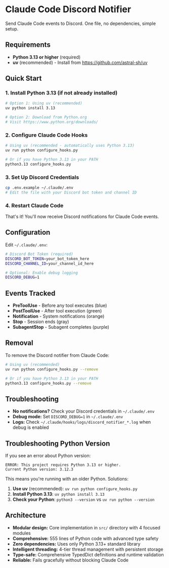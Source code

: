 # Claude Code Discord Notifier

Send Claude Code events to Discord. One file, no dependencies, simple setup.

## Requirements

- **Python 3.13 or higher** (required)
- **uv** (recommended) - Install from https://github.com/astral-sh/uv

## Quick Start

### 1. Install Python 3.13 (if not already installed)

```bash
# Option 1: Using uv (recommended)
uv python install 3.13

# Option 2: Download from Python.org
# Visit https://www.python.org/downloads/
```

### 2. Configure Claude Code Hooks

```bash
# Using uv (recommended - automatically uses Python 3.13)
uv run python configure_hooks.py

# Or if you have Python 3.13 in your PATH
python3.13 configure_hooks.py
```

### 3. Set Up Discord Credentials

```bash
cp .env.example ~/.claude/.env
# Edit the file with your Discord bot token and channel ID
```

### 4. Restart Claude Code

That's it! You'll now receive Discord notifications for Claude Code events.

## Configuration

Edit `~/.claude/.env`:

```bash
# Discord Bot Token (required)
DISCORD_BOT_TOKEN=your_bot_token_here
DISCORD_CHANNEL_ID=your_channel_id_here

# Optional: Enable debug logging
DISCORD_DEBUG=1
```

## Events Tracked

- **PreToolUse** - Before any tool executes (blue)
- **PostToolUse** - After tool execution (green)
- **Notification** - System notifications (orange)
- **Stop** - Session ends (gray)
- **SubagentStop** - Subagent completes (purple)

## Removal

To remove the Discord notifier from Claude Code:

```bash
# Using uv (recommended)
uv run python configure_hooks.py --remove

# Or if you have Python 3.13 in your PATH
python3.13 configure_hooks.py --remove
```

## Troubleshooting

- **No notifications?** Check your Discord credentials in `~/.claude/.env`
- **Debug mode:** Set `DISCORD_DEBUG=1` in `~/.claude/.env`
- **Logs:** Check `~/.claude/hooks/logs/discord_notifier_*.log` when debug is enabled

## Troubleshooting Python Version

If you see an error about Python version:

```text
ERROR: This project requires Python 3.13 or higher.
Current Python version: 3.12.3
```

This means you're running with an older Python. Solutions:

1. **Use uv** (recommended): `uv run python configure_hooks.py`
2. **Install Python 3.13**: `uv python install 3.13`
3. **Check your Python**: `python3 --version` vs `uv run python --version`

## Architecture

- **Modular design:** Core implementation in `src/` directory with 4 focused modules
- **Comprehensive:** 555 lines of Python code with advanced type safety
- **Zero dependencies:** Uses only Python 3.13+ standard library
- **Intelligent threading:** 4-tier thread management with persistent storage
- **Type-safe:** Comprehensive TypedDict definitions and runtime validation
- **Reliable:** Fails gracefully without blocking Claude Code
